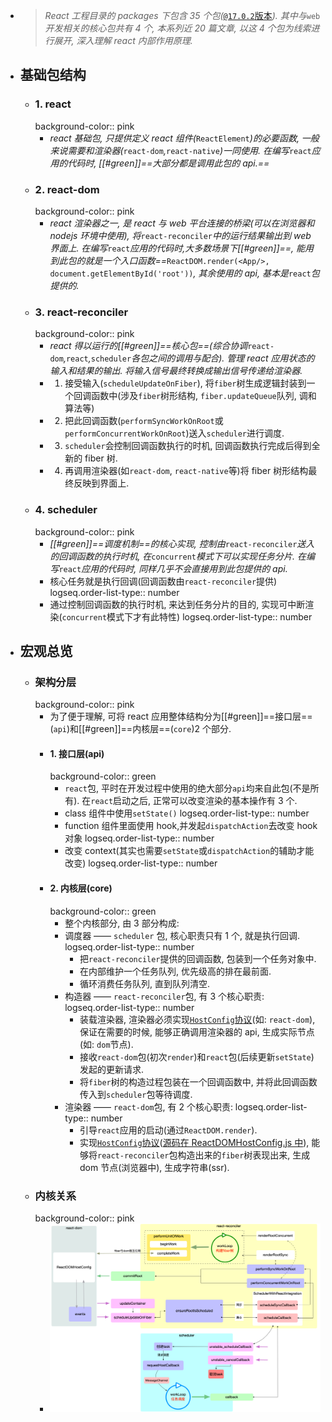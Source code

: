 - > *React 工程目录的 packages 下包含 35 个包(*[`@17.0.2`版本](https://github.com/facebook/react/tree/v17.0.2)*).*
  *其中与*`web`*开发相关的核心包共有 4 个, 本系列近 20 篇文章, 以这 4 个包为线索进行展开, 深入理解 react 内部作用原理.*
- ## 基础包结构
	- ### 1. react
	  background-color:: pink
		- *react 基础包, 只提供定义 react 组件(*`ReactElement`*)的必要函数, 一般来说需要和渲染器(*`react-dom`*,*`react-native`*)一同使用. 在编写*`react`*应用的代码时, [[#green]]==大部分都是调用此包的 api.==*
	- ### 2. react-dom
	  background-color:: pink
		- *react 渲染器之一, 是 react 与 web 平台连接的桥梁(可以在浏览器和 nodejs 环境中使用), 将*`react-reconciler`*中的运行结果输出到 web 界面上. 在编写*`react`*应用的代码时,大多数场景下[[#green]]==, 能用到此包的就是一个入口函数==*`ReactDOM.render(<App/>, document.getElementById('root'))`*, 其余使用的 api, 基本是*`react`*包提供的.*
	- ### 3. react-reconciler
	  background-color:: pink
		- *react 得以运行的[[#green]]==核心包==(综合协调*`react-dom`*,*`react`*,*`scheduler`*各包之间的调用与配合).*
		  *管理 react 应用状态的输入和结果的输出. 将输入信号最终转换成输出信号传递给渲染器.*
		- 1. 接受输入(`scheduleUpdateOnFiber`), 将`fiber`树生成逻辑封装到一个回调函数中(涉及`fiber`树形结构, `fiber.updateQueue`队列, 调和算法等)
		- 2. 把此回调函数(`performSyncWorkOnRoot`或`performConcurrentWorkOnRoot`)送入`scheduler`进行调度.
		- 3. `scheduler`会控制回调函数执行的时机, 回调函数执行完成后得到全新的 fiber 树.
		- 4. 再调用渲染器(如`react-dom`, `react-native`等)将 fiber 树形结构最终反映到界面上.
	- ### 4. scheduler
	  background-color:: pink
		- *[[#green]]==调度机制==的核心实现, 控制由*`react-reconciler`*送入的回调函数的执行时机, 在*`concurrent`*模式下可以实现任务分片. 在编写*`react`*应用的代码时, 同样几乎不会直接用到此包提供的 api.*
		- 核心任务就是执行回调(回调函数由`react-reconciler`提供)
		  logseq.order-list-type:: number
		- 通过控制回调函数的执行时机, 来达到任务分片的目的, 实现可中断渲染(`concurrent`模式下才有此特性)
		  logseq.order-list-type:: number
- ## 宏观总览
	- ### 架构分层
	  background-color:: pink
		- 为了便于理解, 可将 react 应用整体结构分为[[#green]]==接口层==(`api`)和[[#green]]==内核层==(`core`)2 个部分.
		- #### 1. 接口层(api)
		  background-color:: green
			- `react`包, 平时在开发过程中使用的绝大部分`api`均来自此包(不是所有). 在`react`启动之后, 正常可以改变渲染的基本操作有 3 个.
			- class 组件中使用`setState()`
			  logseq.order-list-type:: number
			- function 组件里面使用 hook,并发起`dispatchAction`去改变 hook 对象
			  logseq.order-list-type:: number
			- 改变 context(其实也需要`setState`或`dispatchAction`的辅助才能改变)
			  logseq.order-list-type:: number
		- #### 2. 内核层(core)
		  background-color:: green
			- 整个内核部分, 由 3 部分构成:
			- 调度器 —— `scheduler` 包, 核心职责只有 1 个, 就是执行回调.
			  logseq.order-list-type:: number
				- 把`react-reconciler`提供的回调函数, 包装到一个任务对象中.
				- 在内部维护一个任务队列, 优先级高的排在最前面.
				- 循环消费任务队列, 直到队列清空.
			- 构造器 —— `react-reconciler`包, 有 3 个核心职责:
			  logseq.order-list-type:: number
				- 装载渲染器, 渲染器必须实现[`HostConfig`协议](https://github.com/facebook/react/blob/v17.0.2/packages/react-reconciler/README.md#practical-examples)(如: `react-dom`), 保证在需要的时候, 能够正确调用渲染器的 api, 生成实际节点(如: `dom`节点).
				- 接收`react-dom`包(初次`render`)和`react`包(后续更新`setState`)发起的更新请求.
				- 将`fiber`树的构造过程包装在一个回调函数中, 并将此回调函数传入到`scheduler`包等待调度.
			- 渲染器 —— `react-dom`包, 有 2 个核心职责:
			  logseq.order-list-type:: number
				- 引导`react`应用的启动(通过`ReactDOM.render`).
				- 实现[`HostConfig`协议](https://github.com/facebook/react/blob/v17.0.2/packages/react-reconciler/README.md#practical-examples)([源码在 ReactDOMHostConfig.js 中](https://github.com/facebook/react/blob/v17.0.2/packages/react-dom/src/client/ReactDOMHostConfig.js)), 能够将`react-reconciler`包构造出来的`fiber`树表现出来, 生成 dom 节点(浏览器中), 生成字符串(ssr).
	- ### 内核关系
	  background-color:: pink
		- ![image.png](../assets/image_1698424908124_0.png)